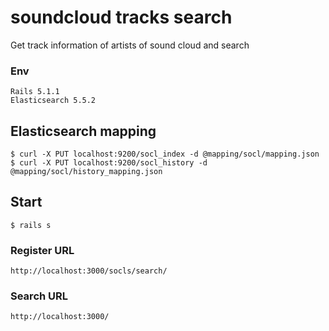 # soundcloud tracks search
Get track information of artists of sound cloud and search

### Env
```
Rails 5.1.1
Elasticsearch 5.5.2
```

## Elasticsearch mapping
```
$ curl -X PUT localhost:9200/socl_index -d @mapping/socl/mapping.json
$ curl -X PUT localhost:9200/socl_history -d @mapping/socl/history_mapping.json
```

## Start
```
$ rails s
```

### Register URL
`http://localhost:3000/socls/search/`

### Search URL
`http://localhost:3000/`
